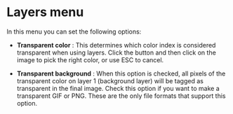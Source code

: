 # Layers menu #

In this menu you can set the following options:

  * **Transparent color** : This determines which color index is considered transparent when using layers. Click the button and then click on the image to pick the right color, or use ESC to cancel.

  * **Transparent background** : When this option is checked, all pixels of the transparent color on layer 1 (background layer) will be tagged as transparent in the final image. Check this option if you want to make a transparent GIF or PNG. These are the only file formats that support this option.